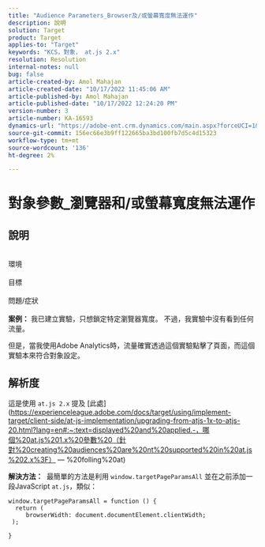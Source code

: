 ```yaml
---
title: "Audience Parameters_Browser及/或螢幕寬度無法運作"
description: 說明
solution: Target
product: Target
applies-to: "Target"
keywords: "KCS，對象， at.js 2.x"
resolution: Resolution
internal-notes: null
bug: false
article-created-by: Amol Mahajan
article-created-date: "10/17/2022 11:45:06 AM"
article-published-by: Amol Mahajan
article-published-date: "10/17/2022 12:24:20 PM"
version-number: 3
article-number: KA-16593
dynamics-url: "https://adobe-ent.crm.dynamics.com/main.aspx?forceUCI=1&pagetype=entityrecord&etn=knowledgearticle&id=3df04921-114e-ed11-bba2-002248086cae"
source-git-commit: 156ec66e3b9ff122665ba3bd100fb7d5c4d15323
workflow-type: tm+mt
source-wordcount: '136'
ht-degree: 2%

---
```


# 對象參數_瀏覽器和/或螢幕寬度無法運作

## 說明

<br>環境<br><br>
目標
<br><br>問題/症狀<br><br>
<b>案例：</b> 我已建立實驗，只想鎖定特定瀏覽器寬度。 不過，我實驗中沒有看到任何流量。

但是，當我使用Adobe Analytics時，流量確實透過這個實驗點擊了頁面，而這個實驗本來符合對象設定。


## 解析度


這是使用 `at.js 2.x` 提及 [此處](https://experienceleague.adobe.com/docs/target/using/implement-target/client-side/at-js-implementation/upgrading-from-atjs-1x-to-atjs-20.html?lang=en#:~:text=displayed%20and%20applied.-，哪個%20at.js%201.x%20參數%20（針對%20creating%20audiences%20are%20nt%20supported%20in%20at.js%202.x%3F） — %20folling%20at)

<b>解決方法：</b> 
最簡單的方法是利用 `window.targetPageParamsAll` 並在之前添加一段JavaScript `at.js`，類似：




```
window.targetPageParamsAll = function () {
  return (
     browserWidth: document.documentElement.clientWidth;
 );
```


`}`


